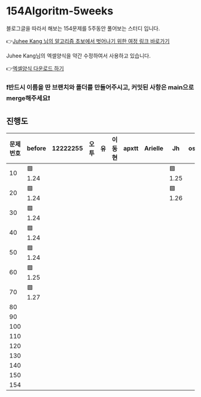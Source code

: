 # 154Algoritm-5weeks

블로그글을 따라서 해보는 154문제를 5주동안 풀어보는 스터디 입니다.

👉[Juhee Kang 님의 알고리즘 초보에서 벗어나기 위한 여정 링크 바로가기](https://claudiajkang.medium.com/%EC%95%8C%EA%B3%A0%EB%A6%AC%EC%A6%98-%EC%B4%88%EB%B3%B4%EC%97%90%EC%84%9C-%EB%B2%97%EC%96%B4%EB%82%98%EA%B8%B0-%EC%9C%84%ED%95%9C-%EC%97%AC%EC%A0%95-1ffb6bdfec6b)

Juhee Kang님의 엑셀양식을 약간 수정하여서 사용하고 있습니다.

👉[엑셀양식 다운로드 하기](https://docs.google.com/spreadsheets/d/1Bx27IJulthhpM04qbtuL0aAkX8psi5D4/edit?usp=sharing&ouid=113010703494073260482&rtpof=true&sd=true)

### ❗️반드시 이름을 딴 브랜치와 폴더를 만들어주시고, 커밋된 사항은 main으로 merge해주세요❗️

## 진행도

| 문제번호  | before | 12222255 | 오투 | 유 | 이동현 | apxtt | Arielle | Jh | osnim | sjoonb | zlzzlzz2l |
| -------- | ------- | -------- | ---- | --- | ---- | ------ | ------- | --- | ---- | ----- |-----------|
| 10       | 🟩 1.24 |         |         |         |         |         |         |   🟩 1.25      | |
| 20       | 🟩 1.24 |         |         |         |         |         |         |   🟩 1.26      | |
| 30       | 🟩 1.24 |         |         |         |         |         |         |         | |
| 40       | 🟩 1.24 |         |         |         |         |         |         |         | |
| 50       | 🟩 1.24 |         |         |         |         |         |         |         | |
| 60       | 🟩 1.25 |          |         |         |         |         |         |         | |
| 70       | 🟩 1.27 |          |         |         |         |         |         |         | |
| 80       |         |          |         |         |         |         |         |         | |
| 90       |         |          |         |         |         |         |         |         | |
| 100      |         |          |         |         |         |         |         |         | |
| 110      |         |          |         |         |         |         |         |         | |
| 120      |         |          |         |         |         |         |         |         | |
| 130      |         |          |         |         |         |         |         |         | |
| 140      |         |          |         |         |         |         |         |         | |
| 150      |         |          |         |         |         |         |         |         | |
| 154      |         |          |         |         |         |         |         |         | |
